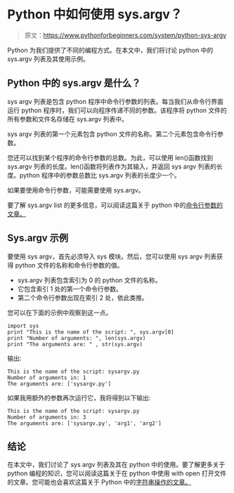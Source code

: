 # Python 中如何使用 sys.argv？

> 原文：<https://www.pythonforbeginners.com/system/python-sys-argv>

Python 为我们提供了不同的编程方式。在本文中，我们将讨论 python 中的 sys.argv 列表及其使用示例。

## Python 中的 sys.argv 是什么？

sys argv 列表是包含 python 程序中命令行参数的列表。每当我们从命令行界面运行 python 程序时，我们可以向程序传递不同的参数。该程序将 python 文件的所有参数和文件名存储在 sys.argv 列表中。

sys argv 列表的第一个元素包含 python 文件的名称。第二个元素包含命令行参数。

您还可以找到某个程序的命令行参数的总数。为此，可以使用 len()函数找到 sys.argv 列表的长度。len()函数将列表作为其输入，并返回 sys argv 列表的长度。python 程序中的参数总数比 sys.argv 列表的长度少一个。

如果要使用命令行参数，可能需要使用 sys.argv。

要了解 sys.argv list 的更多信息，可以阅读这篇关于 python 中的[命令行参数的文章。](https://avidpython.com/python-basics/command-line-argument-using-sys-argv-in-python/)

## Sys.argv 示例

要使用 sys argv，首先必须导入 sys 模块。然后，您可以使用 sys argv 列表获得 python 文件的名称和命令行参数的值。

*   sys.argv 列表包含索引为 0 的 python 文件的名称。
*   它包含索引 1 处的第一个命令行参数。
*   第二个命令行参数出现在索引 2 处，依此类推。

您可以在下面的示例中观察到这一点。

```
import sys
print "This is the name of the script: ", sys.argv[0]
print "Number of arguments: ", len(sys.argv)
print "The arguments are: " , str(sys.argv)
```

输出:

```
This is the name of the script: sysargv.py
Number of arguments in: 1
The arguments are: ['sysargv.py']
```

如果我用额外的参数再次运行它，我将得到以下输出:

```
This is the name of the script: sysargv.py
Number of arguments in: 3
The arguments are: ['sysargv.py', 'arg1', 'arg2']
```

## 结论

在本文中，我们讨论了 sys argv 列表及其在 python 中的使用。要了解更多关于 python 编程的知识，您可以阅读这篇关于在 python 中使用 with open 打开文件的文章。您可能也会喜欢这篇关于 Python 中的[字符串操作的文章。](https://www.pythonforbeginners.com/basics/string-manipulation-in-python)